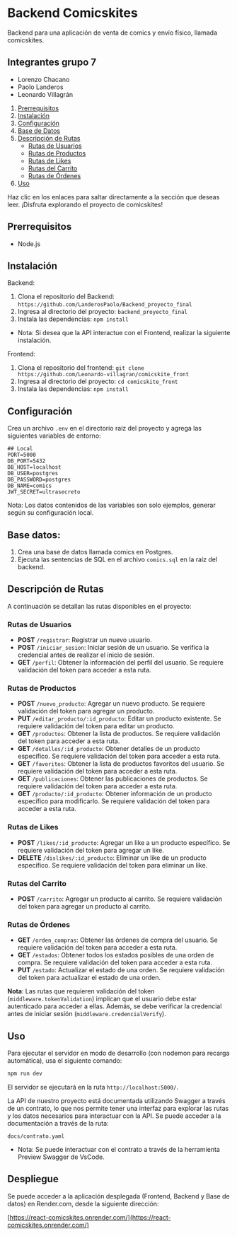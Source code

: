 # Backend Comicskites

Backend para una aplicación de venta de comics y envío físico, llamada comicskites.  

## Integrantes grupo 7

- Lorenzo Chacano
- Paolo Landeros
- Leonardo Villagrán

1. [Prerrequisitos](#prerrequisitos)
2. [Instalación](#instalación)
3. [Configuración](#configuración)
4. [Base de Datos](#base-de-datos)
5. [Descripción de Rutas](#descripción-de-rutas)
   - [Rutas de Usuarios](#rutas-de-usuarios)
   - [Rutas de Productos](#rutas-de-productos)
   - [Rutas de Likes](#rutas-de-likes)
   - [Rutas del Carrito](#rutas-del-carrito)
   - [Rutas de Órdenes](#rutas-de-órdenes)
6. [Uso](#uso)

Haz clic en los enlaces para saltar directamente a la sección que deseas leer. ¡Disfruta explorando el proyecto de comicskites!

## Prerrequisitos

- Node.js

## Instalación

Backend:

1. Clona el repositorio del Backend:  `https://github.com/LanderosPaolo/Backend_proyecto_final`
2. Ingresa al directorio del proyecto: `backend_proyecto_final`
3. Instala las dependencias: `npm install`

   
* Nota: Si desea que la API interactue con el Frontend, realizar la siguiente instalación.

Frontend: 

1. Clona el repositorio del frontend: `git clone https://github.com/Leonardo-villagran/comicskite_front`
2. Ingresa al directorio del proyecto: `cd comicskite_front`
3. Instala las dependencias: `npm install`


## Configuración

Crea un archivo `.env` en el directorio raíz del proyecto y agrega las siguientes variables de entorno:
```
## Local
PORT=5000
DB_PORT=5432
DB_HOST=localhost
DB_USER=postgres
DB_PASSWORD=postgres
DB_NAME=comics
JWT_SECRET=ultrasecreto
```
Nota: Los datos contenidos de las variables son solo ejemplos, generar según su configuración local.  

## Base datos: 

1. Crea una base de datos llamada comics en Postgres.
2. Ejecuta las sentencias de SQL en el archivo `comics.sql` en la raíz del backend. 

## Descripción de Rutas

A continuación se detallan las rutas disponibles en el proyecto:

### Rutas de Usuarios

- **POST** `/registrar`: Registrar un nuevo usuario. 
- **POST** `/iniciar_sesion`: Iniciar sesión de un usuario. Se verifica la credencial antes de realizar el inicio de sesión.
- **GET** `/perfil`: Obtener la información del perfil del usuario. Se requiere validación del token para acceder a esta ruta.

### Rutas de Productos

- **POST** `/nuevo_producto`: Agregar un nuevo producto. Se requiere validación del token para agregar un producto.
- **PUT** `/editar_producto/:id_producto`: Editar un producto existente. Se requiere validación del token para editar un producto.
- **GET** `/productos`: Obtener la lista de productos. Se requiere validación del token para acceder a esta ruta.
- **GET** `/detalles/:id_producto`: Obtener detalles de un producto específico. Se requiere validación del token para acceder a esta ruta.
- **GET** `/favoritos`: Obtener la lista de productos favoritos del usuario. Se requiere validación del token para acceder a esta ruta.
- **GET** `/publicaciones`: Obtener las publicaciones de productos. Se requiere validación del token para acceder a esta ruta.
- **GET** `/producto/:id_producto`: Obtener información de un producto específico para modificarlo. Se requiere validación del token para acceder a esta ruta.

### Rutas de Likes

- **POST** `/likes/:id_producto`: Agregar un like a un producto específico. Se requiere validación del token para agregar un like.
- **DELETE** `/dislikes/:id_producto`: Eliminar un like de un producto específico. Se requiere validación del token para eliminar un like.

### Rutas del Carrito

- **POST** `/carrito`: Agregar un producto al carrito. Se requiere validación del token para agregar un producto al carrito.

### Rutas de Órdenes

- **GET** `/orden_compras`: Obtener las órdenes de compra del usuario. Se requiere validación del token para acceder a esta ruta.
- **GET** `/estados`: Obtener todos los estados posibles de una orden de compra. Se requiere validación del token para acceder a esta ruta.
- **PUT** `/estado`: Actualizar el estado de una orden. Se requiere validación del token para actualizar el estado de una orden.

**Nota**: Las rutas que requieren validación del token (`middleware.tokenValidation`) implican que el usuario debe estar autenticado para acceder a ellas. Además, se debe verificar la credencial antes de iniciar sesión (`middleware.credencialVerify`).

## Uso

Para ejecutar el servidor en modo de desarrollo (con nodemon para recarga automática), usa el siguiente comando:

```bash
npm run dev
```

El servidor se ejecutará en la ruta `http://localhost:5000/`.

La API de nuestro proyecto está documentada utilizando Swagger a través de un contrato, lo que nos permite tener una interfaz para explorar las rutas y los datos necesarios para interactuar con la API. Se puede acceder a la documentación a través de la ruta:

```
docs/contrato.yaml
```
   * Nota: Se puede interactuar con el contrato a través de la herramienta Preview Swagger de VsCode. 

## Despliegue

Se puede acceder a la aplicación desplegada (Frontend, Backend y Base de datos) en Render.com, desde la siguiente dirección:

[https://react-comicskites.onrender.com/](https://react-comicskites.onrender.com/)

